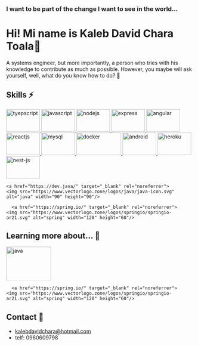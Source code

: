 ### I want to be part of the change I want to see in the world...

# Hi! Mi name is Kaleb David Chara Toala👋

A systems engineer, but more importantly, a person who tries with his knowledge to contribute as much as possible. However, you maybe will ask yourself, well, what do you know how to do? 🤔

## Skills ⚡

<p align="left">
  <a href="https://www.typescriptlang.org/" target="_blank" rel="noreferrer">
    <img src="https://www.vectorlogo.zone/logos/typescriptlang/typescriptlang-ar21.svg" alt="tyepscript" width="90" height="60"/>
  </a>
  
  
  <a href="https://developer.mozilla.org/en-US/docs/Web/JavaScript" target="_blank" rel="noreferrer">
    <img src="https://www.vectorlogo.zone/logos/javascript/javascript-horizontal.svg" alt="javascript" width="90" height="60"/>
  </a>
  
  
  
  <a href="https://nodejs.org/" target="_blank" rel="noreferrer">
    <img src="https://www.vectorlogo.zone/logos/nodejs/nodejs-ar21.svg" alt="nodejs" width="90" height="60"/>
  </a>
  

  
   <a href="https://expressjs.com/" target="_blank" rel="noreferrer">
    <img src="https://www.vectorlogo.zone/logos/expressjs/expressjs-ar21.svg" alt="express" width="90" height="60"/>
  </a>
  
  
  <a href="https://angular.io/" target="_blank" rel="noreferrer">
    <img src="https://www.vectorlogo.zone/logos/angular/angular-ar21.svg" alt="angular" width="90" height="60"/>
  </a>
  
    
  <a href="https://reactjs.org/" target="_blank" rel="noreferrer">
    <img src="https://www.vectorlogo.zone/logos/reactjs/reactjs-icon.svg" alt="reactjs" width="90" height="60"/>
  </a>
  
  

  
  <a href="https://www.mysql.com/" target="_blank" rel="noreferrer">
    <img src="https://www.vectorlogo.zone/logos/mysql/mysql-official.svg" alt="mysql" width="90" height="60"/>
  </a>
  
 
  
   <a href="https://www.docker.com/" target="_blank" rel="noreferrer">
    <img src="https://www.vectorlogo.zone/logos/docker/docker-ar21.svg" alt="docker" width="120" height="60"/>
  </a>
  
   

    
   <a href="https://developer.android.com/" target="_blank" rel="noreferrer">
    <img src="https://www.vectorlogo.zone/logos/android/android-icon.svg" alt="android" width="90" height="60"/>
  </a>
  
   <a href="https://www.heroku.com/" target="_blank" rel="noreferrer">
    <img src="https://www.vectorlogo.zone/logos/heroku/heroku-ar21.svg" alt="heroku" width="90" height="60"/>
  </a>
  
  

     
   <a href="https://nestjs.com/" target="_blank" rel="noreferrer">
    <img src="https://www.vectorlogo.zone/logos/nestjs/nestjs-ar21.svg" alt="nest-js" width="90" height="60"/>
  </a>
  
  
    <a href="https://dev.java/" target="_blank" rel="noreferrer">
    <img src="https://www.vectorlogo.zone/logos/java/java-icon.svg" alt="java" width="90" height="90"/>
  </a>

  
      <a href="https://spring.io/" target="_blank" rel="noreferrer">
    <img src="https://www.vectorlogo.zone/logos/springio/springio-ar21.svg" alt="spring" width="120" height="60"/>
  </a>


  
</p>

</p>

##  Learning more about... 🔭

<p align="left">
   
  
   <a href="https://dev.java/" target="_blank" rel="noreferrer">
    <img src="https://www.vectorlogo.zone/logos/java/java-icon.svg" alt="java" width="120" height="90"/>
  </a>
  
      <a href="https://spring.io/" target="_blank" rel="noreferrer">
    <img src="https://www.vectorlogo.zone/logos/springio/springio-ar21.svg" alt="spring" width="120" height="60"/>
  </a>
  
  
</p>




## Contact 💬

- kalebdavidchara@hotmail.com
- telf: 0960609798

<!--
**kchara21/kchara21** is a ✨ _special_ ✨ repository because its `README.md` (this file) appears on your GitHub profile.

Here are some ideas to get you started:

-  I’m currently working on ...
- 🌱 I’m currently learning ...
- 👯 I’m looking to collaborate on ...
-  I’m looking for help with ...
-  Ask me about ...
- 📫 How to reach me: ...
- Pronouns: ...
-  Fun fact: ...
-->
